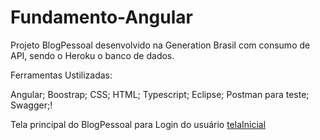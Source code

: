 # Fundamento-Angular

Projeto BlogPessoal desenvolvido na Generation Brasil com consumo de API, sendo o Heroku o banco de dados.

Ferramentas Ustilizadas:

Angular;
Boostrap;
CSS;
HTML;
Typescript;
Eclipse;
Postman para teste;
Swagger;!

Tela principal do BlogPessoal para Login do usuário
[telaInicial](https://user-images.githubusercontent.com/55770645/133827567-12bbed11-163d-490c-99ae-ee126cd9c06a.png)
